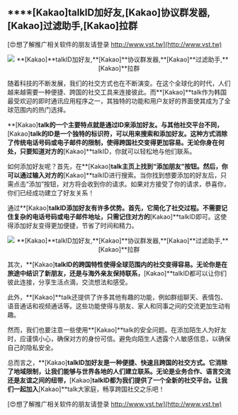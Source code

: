 ## ****[Kakao]**talkID加好友,**[Kakao]**协议群发器,**[Kakao]**过滤助手,**[Kakao]**拉群**

[😍想了解推广相关软件的朋友请登录 http://www.vst.tw](http://www.vst.tw)

 <center><img src="https://vst.tw/MP4/tuiguang/png/5.png" alt="**[Kakao]**talkID加好友,**[Kakao]**协议群发器,**[Kakao]**过滤助手,**[Kakao]**拉群"></center>

随着科技的不断发展，我们的社交方式也在不断演变。在这个全球化的时代，人们越来越需要一种便捷、跨国的社交工具来连接彼此。而**[Kakao]**talk作为韩国最受欢迎的即时通讯应用程序之一，其独特的功能和用户友好的界面使其成为了全球范围内的热门选择。

**[Kakao]**talk的一个主要特点就是通过ID来添加好友。与其他社交平台不同，**[Kakao]**talk的ID是一个独特的标识符，可以用来搜索和添加好友。这种方式消除了传统电话号码或电子邮件的限制，使得跨国社交变得更加容易。无论你身在何处，只要知道对方的**[Kakao]**talkID，你就可以轻松地与他们联系。

如何添加好友呢？首先，在**[Kakao]**talk主页上找到“添加朋友”按钮。然后，你可以通过输入对方的**[Kakao]**talkID进行搜索。当你找到想要添加的好友后，只需点击“添加”按钮，对方将会收到你的请求。如果对方接受了你的请求，恭喜你，你们已经成功建立了好友关系！

通过**[Kakao]**talkID添加好友有许多优势。首先，它简化了社交过程。不需要记住复杂的电话号码或电子邮件地址，只需记住对方的**[Kakao]**talkID即可。这使得添加好友变得更加便捷，节省了时间和精力。

 <center><img src="https://vst.tw/MP4/tuiguang/png/1.png" alt="**[Kakao]**talkID加好友,**[Kakao]**协议群发器,**[Kakao]**过滤助手,**[Kakao]**拉群"></center>

其次，**[Kakao]**talkID的跨国特性使得全球范围内的社交变得容易。无论你是在旅途中结识了新朋友，还是与海外亲友保持联系，**[Kakao]**talkID都可以让你们彼此连接，分享生活点滴，交流想法和感受。

此外，**[Kakao]**talk还提供了许多其他有趣的功能，例如群组聊天、表情包、语音通话和视频通话等。这些功能使得与朋友、家人和同事之间的交流更加生动有趣。

然而，我们也要注意一些使用**[Kakao]**talk的安全问题。在添加陌生人为好友时，应谨慎小心，确保对方的身份可信。避免向陌生人透露个人敏感信息，以确保自己的隐私安全。

总而言之，**[Kakao]**talkID加好友是一种便捷、快速且跨国的社交方式。它消除了地域限制，让我们能够与世界各地的人们建立联系。无论是业务合作、语言交流还是友谊之间的纽带，**[Kakao]**talkID都为我们提供了一个全新的社交平台。让我们一起加入**[Kakao]**talk大家庭，畅享跨国社交之乐吧！

[😍想了解推广相关软件的朋友请登录 http://www.vst.tw](http://www.vst.tw)



